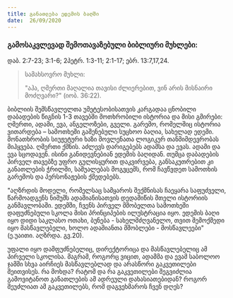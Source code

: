 ```yaml
---
title: განათლება ედემის ბაღში
date:  26/09/2020
---
```


<h3 class="ka_geo">გამოსაკვლევად შემოთავაზებული ბიბლიური  მუხლები: </h3>
დაბ. 2:7-23; 3:1-6; 2პეტრ. 1:3-11; 2:1-17; ებრ. 13:7,17,24.

> <p>სამახსოვრო მუხლი:</p>
> "აჰა, ღმერთი მაღალია თავისი ძლიერებით, ვინ არის მისნაირი მოძღვარი?" (იობ. 36:22).

ბიბლიის შემსწავლელთა უმეტესობისათვის კარგადაა ცნობილი  დაბადების წიგნის 1-3 თავებში მოთხრობილი ისტორია და მისი გმირები: ღმერთი, ადამი, ევა, ანგელოზები, გველი. გარემო, რომელშიც ისტორია ვითარდება – სამოთხეში გაშენებული სუცხოო ბაღია, სახელად ედემი. მონათხრობის სიუჟეტური ხაზი მოვლენათა ლოგიკურ თანმიმდევრობას მიჰყვება. ღმერთი ქმნის. აძლევს დარიგებებს ადამსა და ევას. ადამი და ევა სცოდავენ. ისინი განიდევნებიან ედემის ბაღიდან. თუმცა დაბადების პირველ თავებზე უფრო გულისყურით დაკვირვება, განსაკუთრებით კი განათლების ჭრილში, საშუალებას მოგვცემს, რომ ჩავწვდეთ სამოთხის გარემოს და პერსონაჟების ქმედებებს.

"აღზრდის მოდელი, რომელსაც სამყაროს შექმნისას ჩაეყარა საფუძველი, წარმოადგენს ნიმუშს ადამიანისათვის დედამიწის მთელი ისტორიის განმავლობაში. ედემში, ჩვენს პირველ მშობელთა სამოთხეში დაფუძნებული სკოლა მისი პრინციპების ილუსტრაცია იყო. ედემის ბაღი იყო დიდი საკლასო ოთახი, ბუნება - სახელმძღვანელო, თვით შემოქმედი იყო მასწავლებელი, ხოლო ადამიანთა მშობლები - მოსწავლეები" (ე.უაითი. აღზრდა. გვ.20).

უფალი იყო დამფუძნებელიც, დირექტორიცა და მასწავლებელიც ამ პირველი სკოლისა. მაგრამ, როგორც ვიცით, ადამმა და ევამ საბოლოო ჯამში სხვა აირჩიეს მასწავლებლად და არასწორი გაკვეთილები შეითვისეს. რა მოხდა? რატომ  და რა გაკვეთილები შეგვიძლია გამოვიტანოთ განათლების ამ ადრეული დახასიათებიდან? როგორ შეუძლიათ ამ გაკვეთილებს, რომ დაგვეხმაროს ჩვენ დღეს?